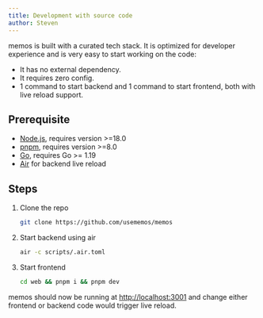 ```yaml
---
title: Development with source code
author: Steven
---
```


memos is built with a curated tech stack. It is optimized for developer experience and is very easy to start working on the code:

- It has no external dependency.
- It requires zero config.
- 1 command to start backend and 1 command to start frontend, both with live reload support.

## Prerequisite

- [Node.js](https://nodejs.org), requires version >=18.0
- [pnpm](https://pnpm.io), requires version >=8.0
- [Go](https://go.dev/), requires Go >= 1.19
- [Air](https://github.com/cosmtrek/air) for backend live reload

## Steps

1. Clone the repo

   ```bash
   git clone https://github.com/usememos/memos
   ```

2. Start backend using air

   ```bash
   air -c scripts/.air.toml
   ```

3. Start frontend

   ```bash
   cd web && pnpm i && pnpm dev
   ```

memos should now be running at <http://localhost:3001> and change either frontend or backend code would trigger live reload.
